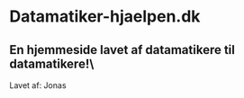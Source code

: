 # Datamatiker-hjaelpen.dk

## En hjemmeside lavet af datamatikere til datamatikere!\
Lavet af: Jonas
